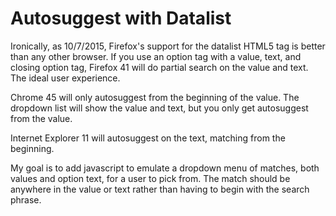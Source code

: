 # Autosuggest with Datalist

Ironically, as 10/7/2015, Firefox's support for the datalist HTML5 tag is better than any other browser. If you use an option tag with a value, text, and closing option tag, Firefox 41 will do partial search on the value and text. The ideal user experience.

Chrome 45 will only autosuggest from the beginning of the value. The dropdown list will show the value and text, but you only get autosuggest from the value.

Internet Explorer 11 will autosuggest on the text, matching from the beginning.

My goal is to add javascript to emulate a dropdown menu of matches, both values and option text, for a user to pick from. The match should be anywhere in the value or text rather than having to begin with the search phrase.
